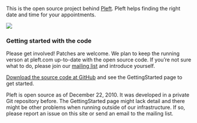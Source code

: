 This is the open source project behind [Pleft](http://www.pleft.com/). Pleft helps finding the right date and time for your appointments.

[![](http://www.pleft.com/about/screenshot.png)](http://www.pleft.com/)

### Getting started with the code ###

Please get involved! Patches are welcome. We plan to keep the running verson at pleft.com up-to-date with the open source code. If you’re not sure what to do, please join our [mailing list](https://groups.google.com/forum/#!forum/pleft) and introduce yourself.

[Download the source code at GitHub](https://github.com/sander/pleft) and see the GettingStarted page to get started.

Pleft is open source as of December 22, 2010. It was developed in a private Git repository before. The GettingStarted page might lack detail and there might be other problems when running outside of our infrastructure. If so, please report an issue on this site or send an email to the mailing list.